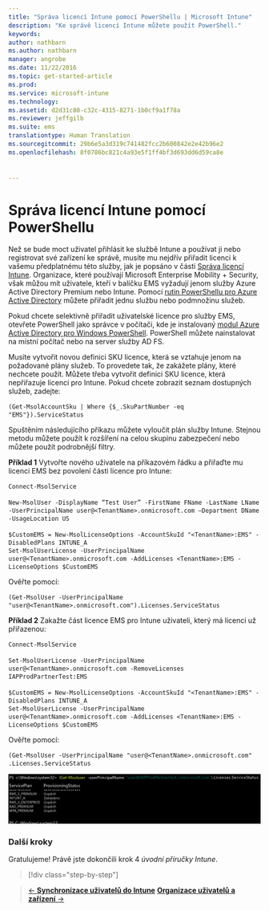 ```yaml
---
title: "Správa licencí Intune pomocí PowerShellu | Microsoft Intune"
description: "Ke správě licencí Intune můžete použít PowerShell."
keywords: 
author: nathbarn
ms.author: nathbarn
manager: angrobe
ms.date: 11/22/2016
ms.topic: get-started-article
ms.prod: 
ms.service: microsoft-intune
ms.technology: 
ms.assetid: d2d31c80-c32c-4315-8271-1b0cf9a1f78a
ms.reviewer: jeffgilb
ms.suite: ems
translationtype: Human Translation
ms.sourcegitcommit: 29b6e5a3d319c741482fcc2b600842e2e42b96e2
ms.openlocfilehash: 8f0786bc821c4a93e5f1ff4bf3d693dd6d59ca8e


---
```


# <a name="manage-intune-licenses-using-powershell"></a>Správa licencí Intune pomocí PowerShellu
Než se bude moct uživatel přihlásit ke službě Intune a používat ji nebo registrovat své zařízení ke správě, musíte mu nejdřív přiřadit licenci k vašemu předplatnému této služby, jak je popsáno v části [Správa licencí Intune](start-with-a-paid-subscription-to-microsoft-intune-step-4.md). Organizace, které používají Microsoft Enterprise Mobility + Security, však můžou mít uživatele, kteří v balíčku EMS vyžadují jenom služby Azure Active Directory Premium nebo Intune. Pomocí [rutin PowerShellu pro Azure Active Directory](https://msdn.microsoft.com/library/jj151815.aspx) můžete přiřadit jednu službu nebo podmnožinu služeb.

Pokud chcete selektivně přiřadit uživatelské licence pro služby EMS, otevřete PowerShell jako správce v počítači, kde je instalovaný [modul Azure Active Directory pro Windows PowerShell](https://msdn.microsoft.com/library/jj151815.aspx#bkmk_installmodule). PowerShell můžete nainstalovat na místní počítač nebo na server služby AD FS.

Musíte vytvořit novou definici SKU licence, která se vztahuje jenom na požadované plány služeb. To provedete tak, že zakážete plány, které nechcete použít. Můžete třeba vytvořit definici SKU licence, která nepřiřazuje licenci pro Intune. Pokud chcete zobrazit seznam dostupných služeb, zadejte:

    (Get-MsolAccountSku | Where {$_.SkuPartNumber -eq "EMS"}).ServiceStatus

Spuštěním následujícího příkazu můžete vyloučit plán služby Intune. Stejnou metodu můžete použít k rozšíření na celou skupinu zabezpečení nebo můžete použít podrobnější filtry.

**Příklad 1** Vytvořte nového uživatele na příkazovém řádku a přiřaďte mu licenci EMS bez povolení části licence pro Intune:

    Connect-MsolService

    New-MsolUser -DisplayName “Test User” -FirstName FName -LastName LName -UserPrincipalName user@<TenantName>.onmicrosoft.com –Department DName -UsageLocation US

    $CustomEMS = New-MsolLicenseOptions -AccountSkuId "<TenantName>:EMS" -DisabledPlans INTUNE_A
    Set-MsolUserLicense -UserPrincipalName user@<TenantName>.onmicrosoft.com -AddLicenses <TenantName>:EMS -LicenseOptions $CustomEMS


Ověřte pomocí:

    (Get-MsolUser -UserPrincipalName "user@<TenantName>.onmicrosoft.com").Licenses.ServiceStatus

**Příklad 2** Zakažte část licence EMS pro Intune uživateli, který má licenci už přiřazenou:

    Connect-MsolService

    Set-MsolUserLicense -UserPrincipalName user@<TenantName>.onmicrosoft.com -RemoveLicenses IAPProdPartnerTest:EMS

    $CustomEMS = New-MsolLicenseOptions -AccountSkuId "<TenantName>:EMS" -DisabledPlans INTUNE_A
    Set-MsolUserLicense -UserPrincipalName user@<TenantName>.onmicrosoft.com -AddLicenses <TenantName>:EMS -LicenseOptions $CustomEMS

Ověřte pomocí:

    (Get-MsolUser -UserPrincipalName "user@<TenantName>.onmicrosoft.com" .Licenses.ServiceStatus

![PoSH-AddLic-Verify](./media/posh-addlic-verify.png)

### <a name="next-steps"></a>Další kroky
Gratulujeme! Právě jste dokončili krok 4 *úvodní příručky Intune*.
>[!div class="step-by-step"]

>[&larr; **Synchronizace uživatelů do Intune**](.\start-with-a-paid-subscription-to-microsoft-intune-step-2.md)     [**Organizace uživatelů a zařízení** &rarr;](.\start-with-a-paid-subscription-to-microsoft-intune-step-5.md)  



<!--HONumber=Nov16_HO4-->



